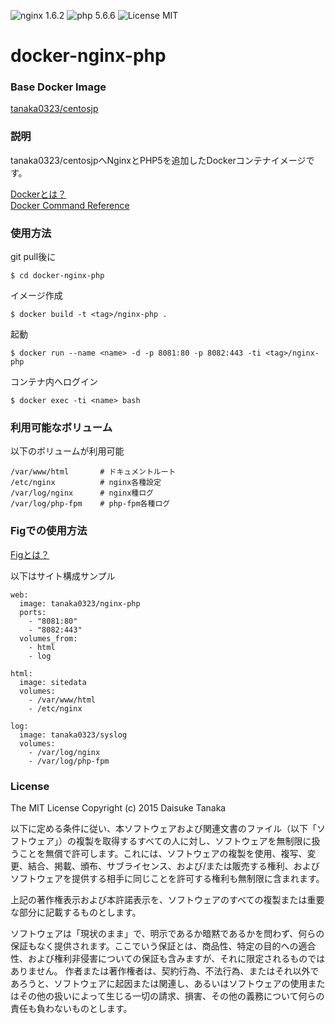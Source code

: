 ![nginx 1.6.2](https://img.shields.io/badge/nginx-1.6.2-brightgreen.svg) ![php 5.6.6](https://img.shields.io/badge/php-5.6.6-brightgreen.svg) ![License MIT](https://img.shields.io/badge/license-MIT-blue.svg)

# docker-nginx-php

### Base Docker Image

[tanaka0323/centosjp](https://bitbucket.org/tanaka0323/docker-centosjp "tanaka0323/centosjp")

### 説明

tanaka0323/centosjpへNginxとPHP5を追加したDockerコンテナイメージです。

[Dockerとは？](https://docs.docker.com/ "Dockerとは？")  
[Docker Command Reference](https://docs.docker.com/reference/commandline/cli/ "Docker Command Reference")

### 使用方法

git pull後に

    $ cd docker-nginx-php

イメージ作成

    $ docker build -t <tag>/nginx-php .

起動

    $ docker run --name <name> -d -p 8081:80 -p 8082:443 -ti <tag>/nginx-php

コンテナ内へログイン

    $ docker exec -ti <name> bash

### 利用可能なボリューム

以下のボリュームが利用可能

    /var/www/html       # ドキュメントルート
    /etc/nginx          # nginx各種設定
    /var/log/nginx      # nginx種ログ
    /var/log/php-fpm    # php-fpm各種ログ

### Figでの使用方法

[Figとは？](http://www.fig.sh/ "Fidとは？")  

以下はサイト構成サンプル

    web:
      image: tanaka0323/nginx-php
      ports: 
        - "8081:80"
        - "8082:443"
      volumes_from:
        - html
        - log

    html:
      image: sitedata
      volumes:
        - /var/www/html
        - /etc/nginx

    log:
      image: tanaka0323/syslog
      volumes:
        - /var/log/nginx
        - /var/log/php-fpm

### License

The MIT License
Copyright (c) 2015 Daisuke Tanaka

以下に定める条件に従い、本ソフトウェアおよび関連文書のファイル（以下「ソフトウェア」）の複製を取得するすべての人に対し、ソフトウェアを無制限に扱うことを無償で許可します。これには、ソフトウェアの複製を使用、複写、変更、結合、掲載、頒布、サブライセンス、および/または販売する権利、およびソフトウェアを提供する相手に同じことを許可する権利も無制限に含まれます。

上記の著作権表示および本許諾表示を、ソフトウェアのすべての複製または重要な部分に記載するものとします。

ソフトウェアは「現状のまま」で、明示であるか暗黙であるかを問わず、何らの保証もなく提供されます。ここでいう保証とは、商品性、特定の目的への適合性、および権利非侵害についての保証も含みますが、それに限定されるものではありません。 作者または著作権者は、契約行為、不法行為、またはそれ以外であろうと、ソフトウェアに起因または関連し、あるいはソフトウェアの使用またはその他の扱いによって生じる一切の請求、損害、その他の義務について何らの責任も負わないものとします。
